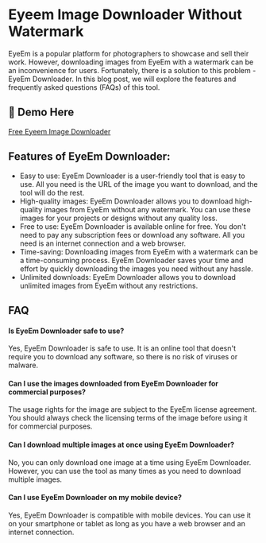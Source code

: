 # Eyeem Image Downloader Without Watermark
EyeEm is a popular platform for photographers to showcase and sell their work. However, downloading images from EyeEm with a watermark can be an inconvenience for users. Fortunately, there is a solution to this problem - EyeEm Downloader. In this blog post, we will explore the features and frequently asked questions (FAQs) of this tool.


## 🔗 Demo Here
[Free Eyeem Image Downloader](https://imgpanda.com/eyeem-downloader/)



## Features of EyeEm Downloader:

- Easy to use: EyeEm Downloader is a user-friendly tool that is easy to use. All you need is the URL of the image you want to download, and the tool will do the rest.
- High-quality images: EyeEm Downloader allows you to download high-quality images from EyeEm without any watermark. You can use these images for your projects or designs without any quality loss.
- Free to use: EyeEm Downloader is available online for free. You don't need to pay any subscription fees or download any software. All you need is an internet connection and a web browser.
- Time-saving: Downloading images from EyeEm with a watermark can be a time-consuming process. EyeEm Downloader saves your time and effort by quickly downloading the images you need without any hassle.
- Unlimited downloads: EyeEm Downloader allows you to download unlimited images from EyeEm without any restrictions.




## FAQ

#### Is EyeEm Downloader safe to use?

Yes, EyeEm Downloader is safe to use. It is an online tool that doesn't require you to download any software, so there is no risk of viruses or malware.

#### Can I use the images downloaded from EyeEm Downloader for commercial purposes?

The usage rights for the image are subject to the EyeEm license agreement. You should always check the licensing terms of the image before using it for commercial purposes.

#### Can I download multiple images at once using EyeEm Downloader?

No, you can only download one image at a time using EyeEm Downloader. However, you can use the tool as many times as you need to download multiple images.

#### Can I use EyeEm Downloader on my mobile device?

Yes, EyeEm Downloader is compatible with mobile devices. You can use it on your smartphone or tablet as long as you have a web browser and an internet connection.

